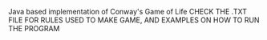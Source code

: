 Java based implementation of Conway's Game of Life
CHECK THE .TXT FILE FOR RULES USED TO MAKE GAME, AND EXAMPLES ON HOW TO RUN THE PROGRAM
